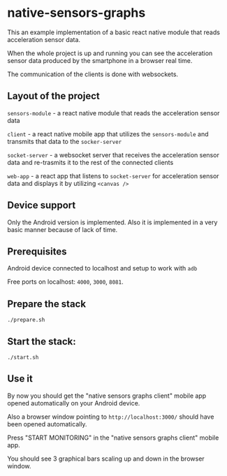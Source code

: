 # native-sensors-graphs

This an example implementation of a basic react native module that reads acceleration sensor data. 

When the whole project is up and running you can see the acceleration sensor data produced by the smartphone in a browser real time. 

The communication of the clients is done with websockets.

## Layout of the project

`sensors-module` - a react native module that reads the acceleration sensor data

`client` - a react native mobile app that utilizes the `sensors-module` and transmits that data to the `socker-server`

`socket-server` - a websocket server that receives the acceleration sensor data and re-trasmits it to the rest of the connected clients

`web-app` - a react app that listens to `socket-server` for acceleration sensor data and displays it by utilizing `<canvas />`

## Device support

Only the Android version is implemented. Also it is implemented in a very basic manner because of lack of time.

## Prerequisites

Android device connected to localhost and setup to work with `adb`

Free ports on localhost: `4000`, `3000`, `8081`.

## Prepare the stack

```
./prepare.sh
```

## Start the stack:

```
./start.sh
```

## Use it

By now you should get the "native sensors graphs client" mobile app opened automatically on your Android device.

Also a browser window pointing to `http://localhost:3000/` should have been opened automatically.

Press "START MONITORING" in the "native sensors graphs client" mobile app.

You should see 3 graphical bars scaling up and down in the browser window.
